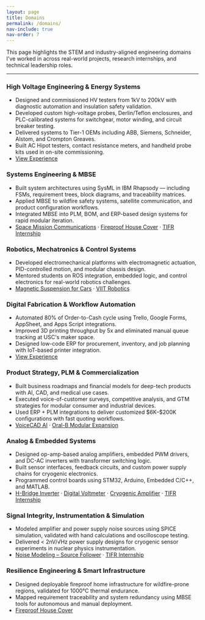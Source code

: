 ```yaml
---
layout: page
title: Domains
permalink: /domains/
nav-include: true
nav-order: 7
---
```


<p>This page highlights the STEM and industry-aligned engineering domains I've worked in across real-world projects, research internships, and technical leadership roles.</p>

<hr/>

<h3>High Voltage Engineering & Energy Systems</h3>
<ul>
  <li>Designed and commissioned HV testers from 1kV to 200kV with diagnostic automation and insulation safety validation.</li>
  <li>Developed custom high-voltage probes, Derlin/Teflon enclosures, and PLC-calibrated systems for switchgear, motor winding, and circuit breaker testing.</li>
  <li>Delivered systems to Tier-1 OEMs including ABB, Siemens, Schneider, Alstom, and Crompton Greaves.</li>
  <li>Built AC Hipot testers, contact resistance meters, and handheld probe kits used in on-site commissioning.</li>
  <li><a href="https://github.com/AniKulkarn/portfolio/blob/main/experience.md#----crest-test-systems-pvt-ltd">View Experience</a></li>
</ul>

<h3>Systems Engineering & MBSE</h3>
<ul>
  <li>Built system architectures using SysML in IBM Rhapsody — including FSMs, requirement trees, block diagrams, and traceability matrices.</li>
  <li>Applied MBSE to wildfire safety systems, satellite communication, and product configuration workflows.</li>
  <li>Integrated MBSE into PLM, BOM, and ERP-based design systems for rapid modular iteration.</li>
  <li>
    <a href="/projects/#mbse-space-mission-communication-system-nov-2024--dec-2024">Space Mission Communications</a> · 
    <a href="/projects/#fireproof-retractable-house-cover-jan-2025--mar-2025">Fireproof House Cover</a> · 
    <a href="/experience/#tata-institute-of-fundamental-research-tifr">TIFR Internship</a>
  </li>
</ul>

<h3>Robotics, Mechatronics & Control Systems</h3>
<ul>
  <li>Developed electromechanical platforms with electromagnetic actuation, PID-controlled motion, and modular chassis design.</li>
  <li>Mentored students on ROS integration, embedded logic, and control electronics for real-world robotics challenges.</li>
  <li>
    <a href="/projects/#magnetic-suspension-for-cars-nov-2017--dec-2017">Magnetic Suspension for Cars</a> · 
    <a href="/leadership/#viit-robotics">VIIT Robotics</a>
  </li>
</ul>

<h3>Digital Fabrication & Workflow Automation</h3>
<ul>
  <li>Automated 80% of Order-to-Cash cycle using Trello, Google Forms, AppSheet, and Apps Script integrations.</li>
  <li>Improved 3D printing throughput by 5x and eliminated manual queue tracking at USC's maker space.</li>
  <li>Designed low-code ERP for procurement, inventory, and job planning with IoT-based printer integration.</li>
  <li><a href="/experience/#university-of-southern-california--baum-family-maker-space">View Experience</a></li>
</ul>

<h3>Product Strategy, PLM & Commercialization</h3>
<ul>
  <li>Built business roadmaps and financial models for deep-tech products with AI, CAD, and medical use cases.</li>
  <li>Executed voice-of-customer surveys, competitive analysis, and GTM strategies for modular consumer and industrial devices.</li>
  <li>Used ERP + PLM integrations to deliver customized $6K–$200K configurations with fast quoting workflows.</li>
  <li>
    <a href="/projects/#voicecad-ai-ai-driven-cad-system-sep-2024--dec-2024">VoiceCAD AI</a> · 
    <a href="/projects/#expanding-oral-bs-modular-product-line-sep-2023--dec-2023">Oral-B Modular Expansion</a>
  </li>
</ul>

<h3>Analog & Embedded Systems</h3>
<ul>
  <li>Designed op-amp-based analog amplifiers, embedded PWM drivers, and DC-AC inverters with transformer switching logic.</li>
  <li>Built sensor interfaces, feedback circuits, and custom power supply chains for cryogenic electronics.</li>
  <li>Programmed control boards using STM32, Arduino, Embedded C/C++, and MATLAB.</li>
  <li>
    <a href="/projects/#h-bridge-72wh-240v-dc-ac-inverter-aug-2019--dec-2019">H-Bridge Inverter</a> · 
    <a href="/projects/#digital-voltmeter-feb-2019--apr-2019">Digital Voltmeter</a> · 
    <a href="/projects/#noise-modeling-of-a-source-follower-cryogenic-amplifier-may-2020--jun-2021">Cryogenic Amplifier</a> · 
    <a href="/experience/#tata-institute-of-fundamental-research-tifr">TIFR Internship</a>
  </li>
</ul>

<h3>Signal Integrity, Instrumentation & Simulation</h3>
<ul>
  <li>Modeled amplifier and power supply noise sources using SPICE simulation, validated with hand calculations and oscilloscope testing.</li>
  <li>Delivered < 2nV/√Hz power supply designs for cryogenic sensor experiments in nuclear physics instrumentation.</li>
  <li>
    <a href="/projects/#noise-modeling-of-a-source-follower-cryogenic-amplifier-may-2020--jun-2021">Noise Modeling – Source Follower</a> · 
    <a href="/experience/#tata-institute-of-fundamental-research-tifr">TIFR Internship</a>
  </li>
</ul>

<h3>Resilience Engineering & Smart Infrastructure</h3>
<ul>
  <li>Designed deployable fireproof home infrastructure for wildfire-prone regions, validated for 1000°C thermal endurance.</li>
  <li>Mapped requirement traceability and system redundancy using MBSE tools for autonomous and manual deployment.</li>
  <li>
    <a href="/projects/#fireproof-retractable-house-cover-jan-2025--mar-2025">Fireproof House Cover</a>
  </li>
</ul>
